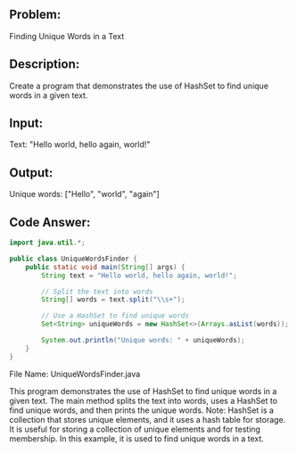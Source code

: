 ## Problem: 
Finding Unique Words in a Text

## Description: 
Create a program that demonstrates the use of HashSet to find unique words in a given text.

## Input:

Text: "Hello world, hello again, world!"

## Output:

Unique words: ["Hello", "world", "again"]

## Code Answer:

```Java
import java.util.*;

public class UniqueWordsFinder {
    public static void main(String[] args) {
        String text = "Hello world, hello again, world!";

        // Split the text into words
        String[] words = text.split("\\s+");

        // Use a HashSet to find unique words
        Set<String> uniqueWords = new HashSet<>(Arrays.asList(words));

        System.out.println("Unique words: " + uniqueWords);
    }
}
```

File Name: UniqueWordsFinder.java

This program demonstrates the use of HashSet to find unique words in a given text. The main method splits the text into words, uses a HashSet to find unique words, and then prints the unique words.
Note: HashSet is a collection that stores unique elements, and it uses a hash table for storage. It is useful for storing a collection of unique elements and for testing membership. In this example, it is used to find unique words in a text.